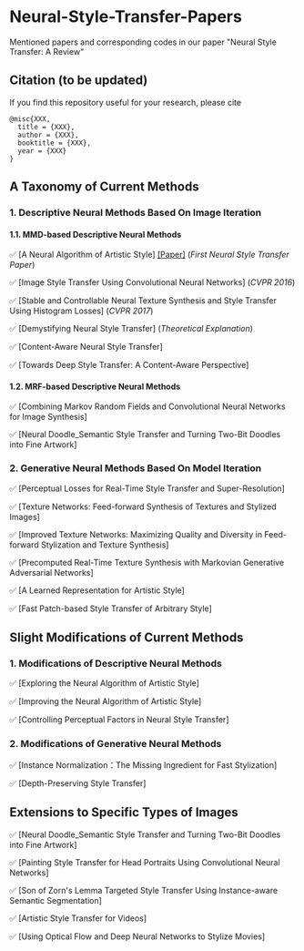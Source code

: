 # Neural-Style-Transfer-Papers
Mentioned papers and corresponding codes in our paper "Neural Style Transfer: A Review"

## Citation (to be updated)
If you find this repository useful for your research, please cite

```
@misc{XXX,
  title = {XXX},
  author = {XXX},
  booktitle = {XXX},
  year = {XXX}
}
```

## A Taxonomy of Current Methods

### 1. Descriptive Neural Methods Based On Image Iteration

####  1.1. MMD-based Descriptive Neural Methods

:white_check_mark: [A Neural Algorithm of Artistic Style] [[Paper]](https://arxiv.org/abs/1406.2661) (*First Neural Style Transfer Paper*)

:white_check_mark: [Image Style Transfer Using Convolutional Neural Networks] (*CVPR 2016*)

:white_check_mark: [Stable and Controllable Neural Texture Synthesis and Style Transfer Using Histogram Losses] (*CVPR 2017*)

:white_check_mark: [Demystifying Neural Style Transfer] (*Theoretical Explanation*)

:white_check_mark: [Content-Aware Neural Style Transfer]

:white_check_mark: [Towards Deep Style Transfer: A Content-Aware Perspective]

####  1.2. MRF-based Descriptive Neural Methods

:white_check_mark: [Combining Markov Random Fields and Convolutional Neural Networks for Image Synthesis]

:white_check_mark: [Neural Doodle_Semantic Style Transfer and Turning Two-Bit Doodles into Fine Artwork]

###  2. Generative Neural Methods Based On Model Iteration

:white_check_mark: [Perceptual Losses for Real-Time Style Transfer and Super-Resolution]

:white_check_mark: [Texture Networks: Feed-forward Synthesis of Textures and Stylized Images]

:white_check_mark: [Improved Texture Networks: Maximizing Quality and Diversity in Feed-forward Stylization and Texture Synthesis]

:white_check_mark: [Precomputed Real-Time Texture Synthesis with Markovian Generative Adversarial Networks]

:white_check_mark: [A Learned Representation for Artistic Style]

:white_check_mark: [Fast Patch-based Style Transfer of Arbitrary Style]

## Slight Modifications of Current Methods

###  1. Modifications of Descriptive Neural Methods

:white_check_mark: [Exploring the Neural Algorithm of Artistic Style]

:white_check_mark: [Improving the Neural Algorithm of Artistic Style]

:white_check_mark: [Controlling Perceptual Factors in Neural Style Transfer]

###  2. Modifications of Generative Neural Methods

:white_check_mark: [Instance Normalization：The Missing Ingredient for Fast Stylization]

:white_check_mark: [Depth-Preserving Style Transfer]

## Extensions to Specific Types of Images

:white_check_mark: [Neural Doodle_Semantic Style Transfer and Turning Two-Bit Doodles into Fine Artwork]

:white_check_mark: [Painting Style Transfer for Head Portraits Using Convolutional Neural Networks]

:white_check_mark: [Son of Zorn's Lemma Targeted Style Transfer Using Instance-aware Semantic Segmentation]

:white_check_mark: [Artistic Style Transfer for Videos]

:white_check_mark: [Using Optical Flow and Deep Neural Networks to Stylize Movies]



